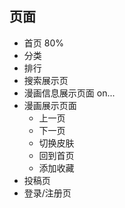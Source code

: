 ## 页面
  * 首页 80%
  * 分类 
  * 排行
  * 搜索展示页
  * 漫画信息展示页面 on...
  * 漫画展示页面
    * 上一页
    * 下一页
    * 切换皮肤
    * 回到首页
    * 添加收藏
  * 投稿页
  * 登录/注册页
